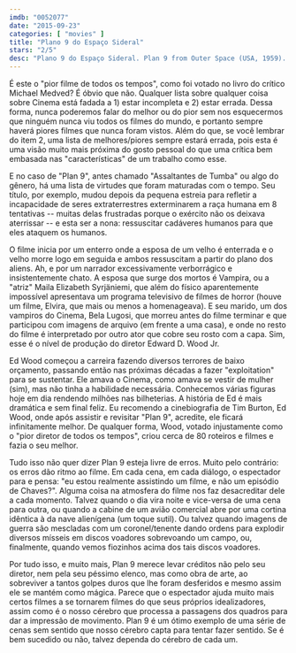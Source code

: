 ```yaml
---
imdb: "0052077"
date: "2015-09-23"
categories: [ "movies" ]
title: "Plano 9 do Espaço Sideral"
stars: "2/5"
desc: "Plano 9 do Espaço Sideral. Plan 9 from Outer Space (USA, 1959). Dirigido por Edward D. Wood Jr.. Escrito por Edward D. Wood Jr. Com Gregory Walcott, Mona McKinnon, Duke Moore, Tom Keene, Carl Anthony, Paul Marco, Tor Johnson, Dudley Manlove, Joanna Lee."
---
```

É este o "pior filme de todos os tempos", como foi votado no livro do crítico Michael Medved? É óbvio que não. Qualquer lista sobre qualquer coisa sobre Cinema está fadada a 1) estar incompleta e 2) estar errada. Dessa forma, nunca poderemos falar do melhor ou do pior sem nos esquecermos que ninguém nunca viu todos os filmes do mundo, e portanto sempre haverá piores filmes que nunca foram vistos. Além do que, se você lembrar do item 2, uma lista de melhores/piores sempre estará errada, pois esta é uma visão muito mais próxima do gosto pessoal do que uma crítica bem embasada nas "características" de um trabalho como esse.

E no caso de "Plan 9", antes chamado "Assaltantes de Tumba" ou algo do gênero, há uma lista de virtudes que foram maturadas com o tempo. Seu título, por exemplo, mudou depois da pequena estreia para refletir a incapacidade de seres extraterrestres exterminarem a raça humana em 8 tentativas -- muitas delas frustradas porque o exército não os deixava aterrissar -- e esta ser a nona: ressuscitar cadáveres humanos para que eles ataquem os humanos.

O filme inicia por um enterro onde a esposa de um velho é enterrada e o velho morre logo em seguida e ambos ressuscitam a partir do plano dos aliens. Ah, e por um narrador excessivamente verborrágico e insistentemente chato. A esposa que surge dos mortos é Vampira, ou a "atriz" Maila Elizabeth Syrjäniemi, que além do físico aparentemente impossível apresentava um programa televisivo de filmes de horror (houve um filme, Elvira, que mais ou menos a homenageava). E seu marido, um dos vampiros do Cinema, Bela Lugosi, que morreu antes do filme terminar e que participou com imagens de arquivo (em frente a uma casa), e onde no resto do filme é interpretado por outro ator que cobre seu rosto com a capa. Sim, esse é o nível de produção do diretor Edward D. Wood Jr.

Ed Wood começou a carreira fazendo diversos terrores de baixo orçamento, passando então nas próximas décadas a fazer "exploitation" para se sustentar. Ele amava o Cinema, como amava se vestir de mulher (sim), mas não tinha a habilidade necessária. Conhecemos várias figuras hoje em dia rendendo milhões nas bilheterias. A história de Ed é mais dramática e sem final feliz. Eu recomendo a cinebiografia de Tim Burton, Ed Wood, onde após assistir e revisitar "Plan 9", acredite, ele ficará infinitamente melhor. De qualquer forma, Wood, votado injustamente como o "pior diretor de todos os tempos", criou cerca de 80 roteiros e filmes e fazia o seu melhor.

Tudo isso não quer dizer Plan 9 esteja livre de erros. Muito pelo contrário: os erros dão ritmo ao filme. Em cada cena, em cada diálogo, o espectador para e pensa: "eu estou realmente assistindo um filme, e não um episódio de Chaves?". Alguma coisa na atmosfera do filme nos faz desacreditar dele a cada momento. Talvez quando o dia vira noite e vice-versa de uma cena para outra, ou quando a cabine de um avião comercial abre por uma cortina idêntica à da nave alienígena (um toque sutil). Ou talvez quando imagens de guerra são mescladas com um coronel/tenente dando ordens para explodir diversos mísseis em discos voadores sobrevoando um campo, ou, finalmente, quando vemos fiozinhos acima dos tais discos voadores.

Por tudo isso, e muito mais, Plan 9 merece levar créditos não pelo seu diretor, nem pela seu péssimo elenco, mas como obra de arte, ao sobreviver a tantos golpes duros que lhe foram desferidos e mesmo assim ele se mantém como mágica. Parece que o espectador ajuda muito mais certos filmes a se tornarem filmes do que seus próprios idealizadores, assim como é o nosso cérebro que processa a passagens dos quadros para dar a impressão de movimento. Plan 9 é um ótimo exemplo de uma série de cenas sem sentido que nosso cérebro capta para tentar fazer sentido. Se é bem sucedido ou não, talvez dependa do cérebro de cada um.
